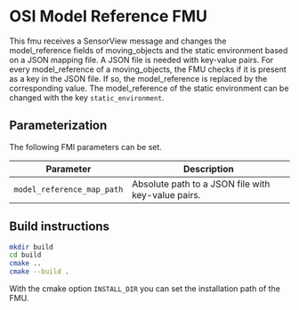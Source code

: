 # OSI Model Reference FMU

This fmu receives a SensorView message and changes the model_reference fields of moving_objects and the static environment based on a JSON mapping file.
A JSON file is needed with key-value pairs.
For every model_reference of a moving_objects, the FMU checks if it is present as a key in the JSON file.
If so, the model_reference is replaced by the corresponding value.
The model_reference of the static environment can be changed with the key `static_environment`.

## Parameterization

The following FMI parameters can be set.

| Parameter                  | Description                                        |
|----------------------------|----------------------------------------------------|
| `model_reference_map_path` | Absolute path to a JSON file with key-value pairs. |

## Build instructions

```bash
mkdir build
cd build
cmake ..
cmake --build .
```

With the cmake option `INSTALL_DIR` you can set the installation path of the FMU.
